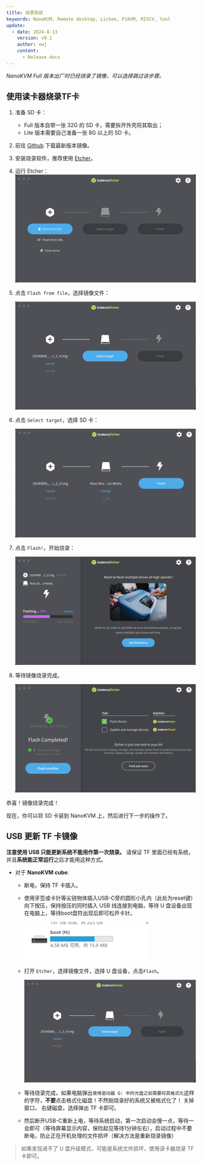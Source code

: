 ```yaml
---
title: 烧录系统
keywords: NanoKVM, Remote desktop, Lichee, PiKVM, RISCV, tool
update:
  - date: 2024-8-13
    version: v0.1
    author: xwj
    content:
      - Release docs
---
```


*NanoKVM Full 版本出厂时已经烧录了镜像，可以选择跳过该步骤。*

## 使用读卡器烧录TF卡

1. 准备 SD 卡：

    - Full 版本自带一张 32G 的 SD 卡，需要拆开外壳将其取出；
    - Lite 版本需要自己准备一张 8G 以上的 SD 卡。

1. 前往 [Github](https://github.com/sipeed/NanoKVM/releases) 下载最新版本镜像。

1. 安装烧录软件，推荐使用 [Etcher](https://etcher.balena.io)。

1. 运行 Etcher：
    ![run Ethcer](../../../../assets/NanoKVM/flashing/run_etcher.png)

1. 点击 `Flash from file`，选择镜像文件：

    ![select image](../../../../assets/NanoKVM/flashing/select_image.png)

1. 点击 `Select target`，选择 SD 卡：

    ![select target](../../../../assets/NanoKVM/flashing/select_target.png)

1. 点击 `Flash!`，开始烧录：

    ![select target](../../../../assets/NanoKVM/flashing/flashing.png)

1. 等待镜像烧录完成。

    ![select target](../../../../assets/NanoKVM/flashing/flashed.png)

恭喜！镜像烧录完成！

现在，你可以将 SD 卡装到 NanoKVM 上，然后进行下一步的操作了。

## USB 更新 TF 卡镜像

**注意使用 USB 只能更新系统不能用作第一次烧录。**
请保证 TF 里面已经有系统，并且**系统能正常运行**之后才能用这种方式。

- 对于 **NanoKVM cube**:

  - 断电，保持 TF 卡插入。
  
  - 使用牙签或卡针等尖锐物体插入USB-C旁的圆形小孔内（此处为reset键）向下按压，保持按压的同时插入 USB 线连接到电脑，等待 U 盘设备出现在电脑上，等待boot盘符出现后即可松开卡针。
  
    ![select target](../../../../assets\NanoKVM\flashing\boot.png)
  
  - 打开 `Etcher`，选择镜像文件，选择 U 盘设备，点击`Flash`。
  
    ![select image](../../../../assets/NanoKVM/flashing/select_image.png)
  
  - 等待烧录完成，如果电脑弹出`使用驱动器 G: 中的光盘之前需要将其格式化`这样的字符，**不要**点击格式化磁盘！不然刚烧录好的系统又被格式化了！ 关掉窗口， 右键磁盘，选择弹出 TF 卡即可。
  
  - 然后断开USB-C重新上电，等待系统启动，第一次启动会慢一点，等待一会即可（等待屏幕显示内容，保险起见等待1分钟左右），启动过程中不要断电，防止正在开机处理的文件损坏（解决方法是重新烧录镜像）

> 如果发现进不了 U 盘升级模式，可能是系统文件损坏，使用读卡器烧录 TF 卡即可。
